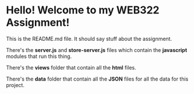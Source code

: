 <h1>Hello! Welcome to my WEB322 Assignment!</h1>
<p>This is the README.md file. It should say stuff about the assignment.</p>

<p>There's the <b>server.js</b> and <b>store-server.js</b> files which contain the <b>javascript</b> modules that run this thing.</p>

<p>There's the <b>views</b> folder that contain all the <b>html</b> files.</p>

<p>There's the <b>data</b> folder that contain all the <b>JSON</b> files for all the data for this project.</p>
